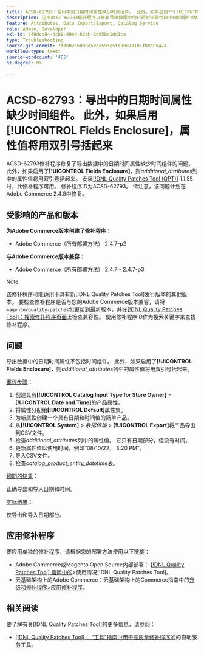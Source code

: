 ```yaml
---
title: ACSD-62793：导出中的日期时间属性缺少时间组件。 此外，如果启用**[!UICONTROL Fields Enclosure]**，属性值会用双引号括起来
description: 应用ACSD-62793修补程序以修复导出数据中的日期时间属性缺少时间组件的Adobe Commerce问题。 此外，如果启用了**[!UICONTROL Fields Enclosure]**，则*additional_attributes*列中的属性值将用双引号括起来。
feature: Attributes, Data Import/Export, Catalog Service
role: Admin, Developer
exl-id: 340dcc84-dcb8-40ed-b2ab-2d950d1dd1ca
type: Troubleshooting
source-git-commit: 7fdb02a6d89d50ea593c5fd99d78101f89198424
workflow-type: tm+mt
source-wordcount: '405'
ht-degree: 0%

---
```


# ACSD-62793：导出中的日期时间属性缺少时间组件。 此外，如果启用&#x200B;**[!UICONTROL Fields Enclosure]**，属性值将用双引号括起来

ACSD-62793修补程序修复了导出数据中的日期时间属性缺少时间组件的问题。 此外，如果启用了&#x200B;**[!UICONTROL Fields Enclosure]**，则&#x200B;*additional_attributes*&#x200B;列中的属性值将用双引号括起来。 安装[[!DNL Quality Patches Tool (QPT)]](/help/tools/quality-patches-tool/quality-patches-tool-to-self-serve-quality-patches.md) 1.1.55时，此修补程序可用。 修补程序ID为ACSD-62793。 请注意，该问题计划在Adobe Commerce 2.4.8中修复。

## 受影响的产品和版本

**为Adobe Commerce版本创建了修补程序：**

* Adobe Commerce（所有部署方法） 2.4.7-p2

**与Adobe Commerce版本兼容：**

* Adobe Commerce（所有部署方法） 2.4.7 - 2.4.7-p3

>[!NOTE]
>
>该修补程序可能适用于具有新[!DNL Quality Patches Tool]发行版本的其他版本。 要检查修补程序是否与您的Adobe Commerce版本兼容，请将`magento/quality-patches`包更新到最新版本，并在[[!DNL Quality Patches Tool]：搜索修补程序页面](https://experienceleague.adobe.com/tools/commerce-quality-patches/index.html?lang=zh-Hans)上检查兼容性。 使用修补程序ID作为搜索关键字来查找修补程序。

## 问题

导出数据中的日期时间属性不包括时间组件。 此外，如果启用了&#x200B;**[!UICONTROL Fields Enclosure]**，则&#x200B;*additional_attributes*&#x200B;列中的属性值将用双引号括起来。

<u>重现步骤</u>：

1. 创建具有&#x200B;**[!UICONTROL Catalog Input Type for Store Owner]** = **[!UICONTROL Date and Time]**&#x200B;的产品属性。
1. 将属性分配给&#x200B;**[!UICONTROL Default]**&#x200B;属性集。
1. 为新属性创建一个具有日期和时间值的简单产品。
1. 从&#x200B;**[!UICONTROL System]** > *数据传输* > **[!UICONTROL Export]**&#x200B;将产品导出到CSV文件。
1. 检查&#x200B;*additional_attributes*&#x200B;列中的属性值。 它只有日期部分，但没有时间。
1. 更新属性值以使用时间，例如“08/10/22， 3:20 PM”。
1. 导入CSV文件。
1. 检查&#x200B;*catalog_product_entity_datetime*&#x200B;表。

<u>预期的结果</u>：

正确导出和导入日期和时间。

<u>实际结果</u>：

仅导出和导入日期部分。

## 应用修补程序

要应用单独的修补程序，请根据您的部署方法使用以下链接：

* Adobe Commerce或Magento Open Source内部部署： [[!DNL Quality Patches Tool] 指南中的](/help/tools/quality-patches-tool/usage.md)>使用情况[!DNL Quality Patches Tool]。
* 云基础架构上的Adobe Commerce：云基础架构上的Commerce指南中的[升级和修补程序>应用修补程序](https://experienceleague.adobe.com/docs/commerce-cloud-service/user-guide/develop/upgrade/apply-patches.html?lang=zh-Hans)。


## 相关阅读

要了解有关[!DNL Quality Patches Tool]的更多信息，请参阅：

* [[!DNL Quality Patches Tool]： “工具”指南中用于高质量修补程序的](/help/tools/quality-patches-tool/quality-patches-tool-to-self-serve-quality-patches.md)的自助服务工具。

